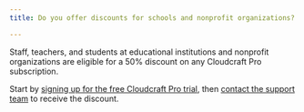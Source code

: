 ```yaml
---
title: Do you offer discounts for schools and nonprofit organizations?

---
```


Staff, teachers, and students at educational institutions and nonprofit organizations are eligible for a 50% discount on any Cloudcraft Pro subscription.

Start by [signing up for the free Cloudcraft Pro trial][1], then [contact the support team][2] to receive the discount.

[1]: https://app.cloudcraft.co/signup
[2]: https://app.cloudcraft.co/support
